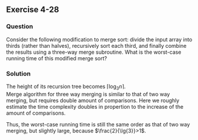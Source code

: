 ## Exercise 4-28

### Question

Consider the following modification to merge sort: divide the input array
into thirds (rather than halves), recursively sort each third, and finally combine
the results using a three-way merge subroutine. What is the worst-case running
time of this modified merge sort?


### Solution

The height of its recursion tree becomes $\lceil\log_3{n}\rceil$.  
Merge algorithm for three way merging is similar to that of two way merging, but requires double amount of comparisons. Here we roughly estimate the time complexity doubles in propertion to the increase of the amount of comparisons.

Thus, the worst-case running time is still the same order as that of two way merging, but slightly large, because $\frac{2}{\lg{3}}>1$.